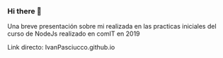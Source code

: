 ### Hi there 👋
Una breve presentación sobre mi realizada en las practicas iniciales del curso de NodeJs realizado en comIT en 2019

Link directo:
IvanPasciucco.github.io
